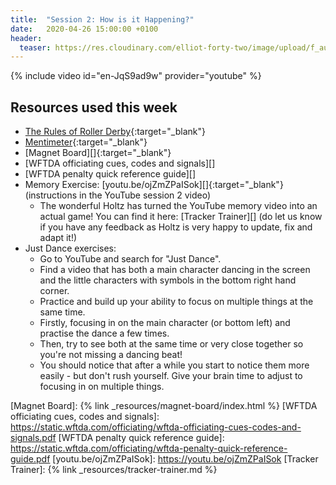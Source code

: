 ```yaml
---
title:  "Session 2: How is it Happening?"
date:   2020-04-26 15:00:00 +0100
header:
  teaser: https://res.cloudinary.com/elliot-forty-two/image/upload/f_auto,q_auto,c_lfill,g_auto,r_5,w_800,h_450/officially-awesome/photos/P4150150_rcdkva.jpg
---
```

<!-- more -->

{% include video id="en-JqS9ad9w" provider="youtube" %}

## Resources used this week
- [The Rules of Roller Derby][]{:target="_blank"}
- [Mentimeter][]{:target="_blank"}
- [Magnet Board][]{:target="_blank"}
- [WFTDA officiating cues, codes and signals][]
- [WFTDA penalty quick reference guide][]
- Memory Exercise: [youtu.be/ojZmZPaISok][]{:target="_blank"} (instructions in the YouTube session 2 video)
  - The wonderful Holtz has turned the YouTube memory video into an actual game! You can find it here: [Tracker Trainer][] (do let us know if you have any feedback as Holtz is very happy to update, fix and adapt it!)
- Just Dance exercises:
  - Go to YouTube and search for "Just Dance".
  - Find a video that has both a main character dancing in the screen and the little characters with symbols in the bottom right hand corner.
  - Practice and build up your ability to focus on multiple things at the same time.
  - Firstly, focusing in on the main character (or bottom left) and practise the dance a few times.
  - Then, try to see both at the same time or very close together so you're not missing a dancing beat!
  - You should notice that after a while you start to notice them more easily - but don't rush yourself. Give your brain time to adjust to focusing in on multiple things.

[The Rules of Roller Derby]: <https://rules.wftda.com> "The Rules of Flat Track Roller Derby"
[Mentimeter]: <https://www.mentimeter.com>
[Magnet Board]: {% link _resources/magnet-board/index.html %}
[WFTDA officiating cues, codes and signals]: <https://static.wftda.com/officiating/wftda-officiating-cues-codes-and-signals.pdf>
[WFTDA penalty quick reference guide]: <https://static.wftda.com/officiating/wftda-penalty-quick-reference-guide.pdf>
[youtu.be/ojZmZPaISok]: <https://youtu.be/ojZmZPaISok>
[Tracker Trainer]: {% link _resources/tracker-trainer.md %}
